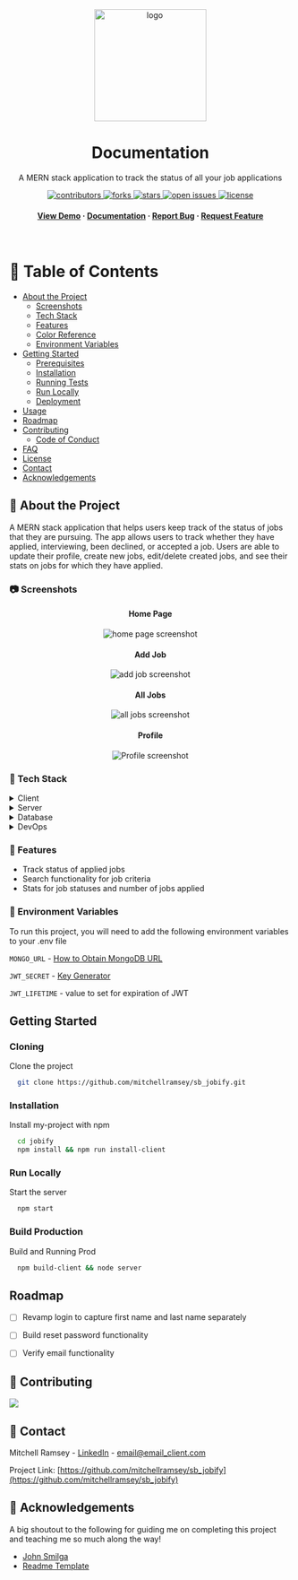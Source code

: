 <!--
Hey, thanks for using the awesome-readme-template template.  
If you have any enhancements, then fork this project and create a pull request 
or just open an issue with the label "enhancement".

Don't forget to give this project a star for additional support ;)
Maybe you can mention me or this repo in the acknowledgements too
-->
<div align="center">

  <img src="./markdown_assets/images/logo.svg" alt="logo" width="200" height="auto" />
  <h1>Documentation</h1>
  
  <p>
    A MERN stack application to track the status of all your job applications
  </p>
  
  
<!-- Badges -->
<p>
  <a href="https://github.com/mitchellramsey/sb_jobify/graphs/contributors">
    <img src="https://img.shields.io/github/contributors/mitchellramsey/sb_jobify" alt="contributors" />
  </a>
  <a href="https://github.com/mitchellramsey/sb_jobify/network/members">
    <img src="https://img.shields.io/github/forks/mitchellramsey/sb_jobify" alt="forks" />
  </a>
  <a href="https://github.com/mitchellramsey/sb_jobify/stargazers">
    <img src="https://img.shields.io/github/stars/mitchellramsey/sb_jobify" alt="stars" />
  </a>
  <a href="https://github.com/mitchellramsey/sb_jobify/issues/">
    <img src="https://img.shields.io/github/issues/mitchellramsey/sb_jobify" alt="open issues" />
  </a>
  <a href="https://github.com/mitchellramsey/sb_jobify/blob/master/LICENSE">
    <img src="https://img.shields.io/github/license/mitchellramsey/sb_jobify.svg" alt="license" />
  </a>
</p>
   
<h4>
    <a href="https://ramsey-jobify.herokuapp.com">View Demo</a>
  <span> · </span>
    <a href="https://github.com/mitchellramsey/sb_jobify">Documentation</a>
  <span> · </span>
    <a href="https://github.com/mitchellramsey/sb_jobify/issues/">Report Bug</a>
  <span> · </span>
    <a href="https://github.com/mitchellramsey/sb_jobify/issues/">Request Feature</a>
  </h4>
</div>

<br />

<!-- Table of Contents -->
# :notebook_with_decorative_cover: Table of Contents

- [About the Project](#star2-about-the-project)
  * [Screenshots](#camera-screenshots)
  * [Tech Stack](#space_invader-tech-stack)
  * [Features](#dart-features)
  * [Color Reference](#art-color-reference)
  * [Environment Variables](#key-environment-variables)
- [Getting Started](#toolbox-getting-started)
  * [Prerequisites](#bangbang-prerequisites)
  * [Installation](#gear-installation)
  * [Running Tests](#test_tube-running-tests)
  * [Run Locally](#running-run-locally)
  * [Deployment](#triangular_flag_on_post-deployment)
- [Usage](#eyes-usage)
- [Roadmap](#compass-roadmap)
- [Contributing](#wave-contributing)
  * [Code of Conduct](#scroll-code-of-conduct)
- [FAQ](#grey_question-faq)
- [License](#warning-license)
- [Contact](#handshake-contact)
- [Acknowledgements](#gem-acknowledgements)

  

<!-- About the Project -->
## :star2: About the Project
A MERN stack application that helps users keep track of the status of jobs that they are pursuing. The app allows users to track whether they have applied, interviewing, been declined, or accepted a job. Users are able to update their profile, create new jobs, edit/delete created jobs, and see their stats on jobs for which they have applied. 

<!-- Screenshots -->
### :camera: Screenshots

<div align="center">
  <h4>Home Page</h4>
  <img src="./markdown_assets/screenshots/home_page.png" alt="home page screenshot" />
  <h4>Add Job</h4>
  <img src="./markdown_assets/screenshots/add_job.png" alt="add job screenshot" />
  <h4>All Jobs</h4>
  <img src="./markdown_assets/screenshots/jobs.png" alt="all jobs screenshot" />
  <h4>Profile</h4>
  <img src="./markdown_assets/screenshots/profile.png" alt="Profile screenshot" />
</div>


<!-- TechStack -->
### :space_invader: Tech Stack

<details>
  <summary>Client</summary>
  <ul>
    <li><a href="https://reactjs.org/">React.js</a></li>
  </ul>
</details>

<details>
  <summary>Server</summary>
  <ul>
    <li><a href="https://expressjs.com/">Express.js</a></li>
  </ul>
</details>

<details>
<summary>Database</summary>
  <ul>
    <li><a href="https://www.mongodb.com/">MongoDB</a></li>
  </ul>
</details>

<details>
<summary>DevOps</summary>
  <ul>
    <li><a href="https://www.heroku.com/">Heroku</a></li>
  </ul>
</details>

<!-- Features -->
### :dart: Features

- Track status of applied jobs
- Search functionality for job criteria
- Stats for job statuses and number of jobs applied


<!-- Env Variables -->
### :key: Environment Variables

To run this project, you will need to add the following environment variables to your .env file

`MONGO_URL` - [How to Obtain MongoDB URL](https://www.mongodb.com/docs/compass/current/connect/)

`JWT_SECRET` - [Key Generator](https://www.allkeysgenerator.com/)

`JWT_LIFETIME` - value to set for expiration of JWT

<!-- Getting Started -->
## 	Getting Started

<!-- Prerequisites -->
### Cloning

Clone the project

```bash
  git clone https://github.com/mitchellramsey/sb_jobify.git
```

<!-- Installation -->
### Installation

Install my-project with npm

```bash
  cd jobify
  npm install && npm run install-client
```

<!-- Run Locally -->
### Run Locally

Start the server

```bash
  npm start
```

<!-- Build and Run Production -->
### Build Production

Build and Running Prod

```bash
  npm build-client && node server
```

<!-- Roadmap -->
## Roadmap

* [ ] Revamp login to capture first name and last name separately
* [ ] Build reset password functionality
* [ ] Verify email functionality


<!-- Contributing -->
## :wave: Contributing

<a href="https://github.com/Louis3797/awesome-readme-template/graphs/contributors">
  <img src="https://contrib.rocks/image?repo=Louis3797/awesome-readme-template" />
</a>


<!-- Contact -->
## :handshake: Contact

Mitchell Ramsey - [LinkedIn](https://www.linkedin.com/in/mitchell-ramsey-clt/) - email@email_client.com

Project Link: [https://github.com/mitchellramsey/sb_jobify](https://github.com/mitchellramsey/sb_jobify)


<!-- Acknowledgments -->
## :gem: Acknowledgements

A big shoutout to the following for guiding me on completing this project and teaching me so much along the way!

 - [John Smilga](https://www.udemy.com/course/mern-stack-course-mongodb-express-react-and-nodejs/learn/lecture/30247614#overview)
 - [Readme Template](https://github.com/Louis3797/awesome-readme-template)
